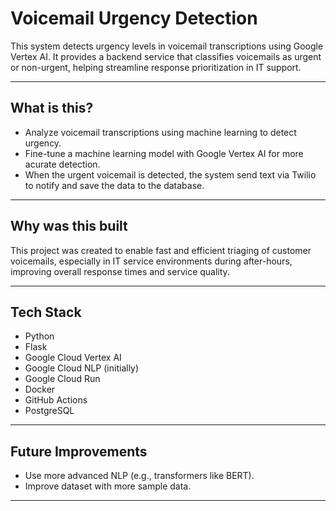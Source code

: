 # Voicemail Urgency Detection

This system detects urgency levels in voicemail transcriptions using Google Vertex AI. It provides a backend service that classifies voicemails as urgent or non-urgent, helping streamline response prioritization in IT support.

---

## What is this?

- Analyze voicemail transcriptions using machine learning to detect urgency.
- Fine-tune a machine learning model with Google Vertex AI for more acurate detection.
- When the urgent voicemail is detected, the system send text via Twilio to notify and save the data to the database.

---

## Why was this built

This project was created to enable fast and efficient triaging of customer voicemails, especially in IT service environments during after-hours, improving overall response times and service quality.

---

## Tech Stack

- Python
- Flask
- Google Cloud Vertex AI
- Google Cloud NLP (initially)
- Google Cloud Run
- Docker
- GitHub Actions
- PostgreSQL

---

## Future Improvements

- Use more advanced NLP (e.g., transformers like BERT).
- Improve dataset with more sample data.

---







